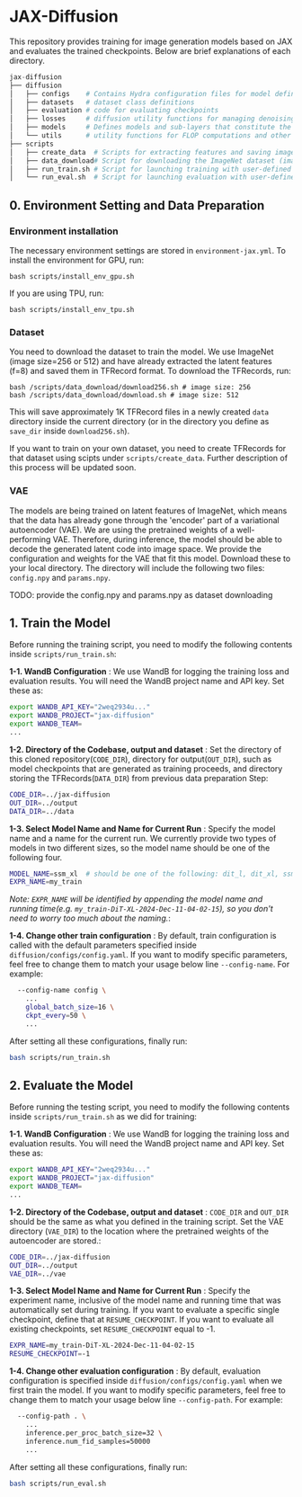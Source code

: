 # JAX-Diffusion

This repository provides training for image generation models based on JAX and evaluates the trained checkpoints. Below are brief explanations of each directory.

```python
jax-diffusion
├── diffusion
│   ├── configs    # Contains Hydra configuration files for model definition, loss functions, inference settings, and optimizers.
│   ├── datasets   # dataset class definitions
│   ├── evaluation # code for evaluating checkpoints
│   ├── losses     # diffusion utility functions for managing denoising steps.
│   ├── models     # Defines models and sub-layers that constitute the model.
│   └── utils      # utility functions for FLOP computations and other training utilities.
├── scripts
│   ├── create_data  # Scripts for extracting features and saving images in a format readable by our defined dataloader, given downloaded image data.
│   ├── data_download# Script for downloading the ImageNet dataset (image size=256 or 512).
│   ├── run_train.sh # Script for launching training with user-defined parameters using train.py.
│   └── run_eval.sh  # Script for launching evaluation with user-defined parameters using eval.py.
```

## 0. Environment Setting and Data Preparation

### Environment installation

The necessary environment settings are stored in `environment-jax.yml`. To install the environment for GPU, run:
```shell
bash scripts/install_env_gpu.sh
```
If you are using TPU, run:
```shell
bash scripts/install_env_tpu.sh
```

### Dataset

You need to download the dataset to train the model. We use ImageNet (image size=256 or 512) and have already extracted the latent features (f=8) and saved them in TFRecord format. To download the TFRecords, run:
```shell
bash /scripts/data_download/download256.sh # image size: 256
bash /scripts/data_download/download.sh # image size: 512
```
This will save approximately 1K TFRecord files in a newly created `data` directory inside the current directory (or in the directory you define as `save_dir` inside `download256.sh`).


If you want to train on your own dataset, you need to create TFRecords for that dataset using scipts under `scripts/create_data`. Further description of this process will be updated soon.


### VAE
The models are being trained on latent features of ImageNet, which means that the data has already gone through the 'encoder' part of a variational autoencoder (VAE). We are using the pretrained weights of a well-performing VAE. Therefore, during inference, the model should be able to decode the generated latent code into image space. We provide the configuration and weights for the VAE that fit this model. Download these to your local directory. The directory will include the following two files: `config.npy` and `params.npy`.

TODO: provide the config.npy and params.npy as dataset downloading

## 1. Train the Model

Before running the training script, you need to modify the following contents inside `scripts/run_train.sh`:

**1-1. WandB Configuration** : We use WandB for logging the training loss and evaluation results. You will need the WandB project name and API key. Set these as:
```bash
export WANDB_API_KEY="2weq2934u..."
export WANDB_PROJECT="jax-diffusion"
export WANDB_TEAM=
...
```
**1-2. Directory of the Codebase, output and dataset** : Set the directory of this cloned repository(`CODE_DIR`), directory for output(`OUT_DIR`), such as model checkpoints that are generated as training proceeds, and directory storing the TFRecords(`DATA_DIR`) from previous data preparation Step:
```bash
CODE_DIR=../jax-diffusion
OUT_DIR=../output
DATA_DIR=../data
```
**1-3. Select Model Name and Name for Current Run** : Specify the model name and a name for the current run. We currently provide two types of models in two different sizes, so the model name should be one of the following four.

```bash
MODEL_NAME=ssm_xl  # should be one of the following: dit_l, dit_xl, ssm_l, ssm_xl
EXPR_NAME=my_train
```
*Note: `EXPR_NAME` will be identified by appending the model name and running time(e.g. `my_train-DiT-XL-2024-Dec-11-04-02-15`), so you don't need to worry too much about the naming.*:

**1-4. Change other train configuration** : 
By default, train configuration is called with the default parameters specified inside `diffusion/configs/config.yaml`. If you want to modify specific parameters, feel free to change them to match your usage below line `--config-name`. For example:

```bash
  --config-name config \
    ...
    global_batch_size=16 \
    ckpt_every=50 \
    ...
```


After setting all these configurations, finally run:
```bash
bash scripts/run_train.sh
```


## 2. Evaluate the Model


Before running the testing script, you need to modify the following contents inside `scripts/run_train.sh` as we did for training:

**1-1. WandB Configuration** : We use WandB for logging the training loss and evaluation results. You will need the WandB project name and API key. Set these as:
```bash
export WANDB_API_KEY="2weq2934u..."
export WANDB_PROJECT="jax-diffusion"
export WANDB_TEAM=
...
```
**1-2. Directory of the Codebase, output and dataset** : `CODE_DIR` and `OUT_DIR` should be the same as what you defined in the training script. Set the VAE directory (`VAE_DIR`) to the location where the pretrained weights of the autoencoder are stored.:
```bash
CODE_DIR=../jax-diffusion
OUT_DIR=../output
VAE_DIR=../vae
```
**1-3. Select Model Name and Name for Current Run** : Specify the experiment name, inclusive of the model name and running time that was automatically set during training. If you want to evaluate a specific single checkpoint, define that at `RESUME_CHECKPOINT`. If you want to evaluate all existing checkpoints, set `RESUME_CHECKPOINT` equal to -1.

```bash
EXPR_NAME=my_train-DiT-XL-2024-Dec-11-04-02-15
RESUME_CHECKPOINT=-1
```

**1-4. Change other evaluation configuration** : 
By default, evaluation configuration is specified inside `diffusion/configs/config.yaml` when we first train the model. If you want to modify specific parameters, feel free to change them to match your usage below line `--config-path`. For example:

```bash
  --config-path . \
    ...
    inference.per_proc_batch_size=32 \
    inference.num_fid_samples=50000
    ...
```

After setting all these configurations, finally run:
```bash
bash scripts/run_eval.sh
```
